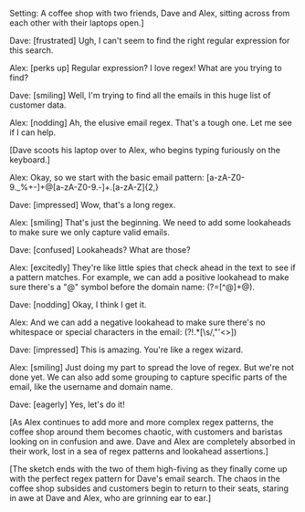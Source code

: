 Setting: A coffee shop with two friends, Dave and Alex, sitting across from each other with their laptops open.]

Dave: [frustrated] Ugh, I can't seem to find the right regular expression for this search.

Alex: [perks up] Regular expression? I love regex! What are you trying to find?

Dave: [smiling] Well, I'm trying to find all the emails in this huge list of customer data.

Alex: [nodding] Ah, the elusive email regex. That's a tough one. Let me see if I can help.

[Dave scoots his laptop over to Alex, who begins typing furiously on the keyboard.]

Alex: Okay, so we start with the basic email pattern: [a-zA-Z0-9._%+-]+@[a-zA-Z0-9.-]+.[a-zA-Z]{2,}

Dave: [impressed] Wow, that's a long regex.

Alex: [smiling] That's just the beginning. We need to add some lookaheads to make sure we only capture valid emails.

Dave: [confused] Lookaheads? What are those?

Alex: [excitedly] They're like little spies that check ahead in the text to see if a pattern matches. For example, we can add a positive lookahead to make sure there's a "@" symbol before the domain name: (?=[^@]+@).

Dave: [nodding] Okay, I think I get it.

Alex: And we can add a negative lookahead to make sure there's no whitespace or special characters in the email: (?!.*[\s\/,"'<>])

Dave: [impressed] This is amazing. You're like a regex wizard.

Alex: [smiling] Just doing my part to spread the love of regex. But we're not done yet. We can also add some grouping to capture specific parts of the email, like the username and domain name.

Dave: [eagerly] Yes, let's do it!

[As Alex continues to add more and more complex regex patterns, the coffee shop around them becomes chaotic, with customers and baristas looking on in confusion and awe. Dave and Alex are completely absorbed in their work, lost in a sea of regex patterns and lookahead assertions.]

[The sketch ends with the two of them high-fiving as they finally come up with the perfect regex pattern for Dave's email search. The chaos in the coffee shop subsides and customers begin to return to their seats, staring in awe at Dave and Alex, who are grinning ear to ear.]